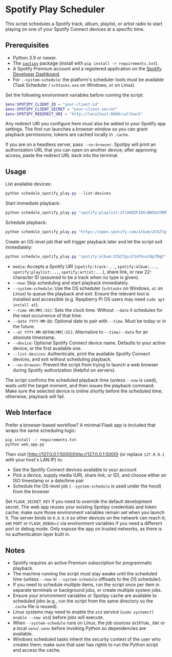 # Spotify Play Scheduler

This script schedules a Spotify track, album, playlist, or artist radio to start playing on one of your Spotify Connect devices at a specific time.

## Prerequisites

- Python 3.9 or newer.
- The [`spotipy`](https://spotipy.readthedocs.io) package (install with `pip install -r requirements.txt`).
- A Spotify Premium account and a registered application on the [Spotify Developer Dashboard](https://developer.spotify.com/dashboard).
- For `--system-schedule`: the platform's scheduler tools must be available (Task Scheduler / `schtasks.exe` on Windows, `at` on Linux).

Set the following environment variables before running the script:

```powershell
$env:SPOTIPY_CLIENT_ID = "your-client-id"
$env:SPOTIPY_CLIENT_SECRET = "your-client-secret"
$env:SPOTIPY_REDIRECT_URI = "http://localhost:8080/callback"
```

Any redirect URI you configure here must also be added to your Spotify app settings. The first run launches a browser window so you can grant playback permissions; tokens are cached locally in `.cache`.

If you are on a headless server, pass `--no-browser`. Spotipy will print an authorization URL that you can open on another device; after approving access, paste the redirect URL back into the terminal.

## Usage

List available devices:

```powershell
python schedule_spotify_play.py --list-devices
```

Start immediate playback:

```powershell
python schedule_spotify_play.py "spotify:playlist:37i9dQZF1DXcBWIGoYBM5M" --now --device "Office"
```

Schedule playback:

```powershell
python schedule_spotify_play.py "https://open.spotify.com/album/2C6Z7gsiF3sPXso19p7MqU" --time 07:30 --device "Living Room"
```

Create an OS-level job that will trigger playback later and let the script exit immediately:

```powershell
python schedule_spotify_play.py "spotify:album:2C6Z7gsiF3sPXso19p7MqU" --time 07:30 --system-schedule --device "Living Room"
```

- `media`: Accepts a Spotify URI (`spotify:track:...`, `spotify:album:...`, `spotify:playlist:...`, `spotify:artist:...`), share link, or raw 22-character ID (assumed to be a track when no type is given).
- `--now`: Skip scheduling and start playback immediately.
- `--system-schedule`: Use the OS scheduler (`schtasks` on Windows, `at` on Linux) to queue the playback and exit. Ensure the relevant tool is installed and accessible (e.g. Raspberry Pi OS users may need `sudo apt install at`).
- `--time HH:MM[:SS]`: Sets the clock time. Without `--date` it schedules for the next occurrence of that time.
- `--date YYYY-MM-DD`: Optional date to pair with `--time`. Must be today or in the future.
- `--at YYYY-MM-DDTHH:MM[:SS]`: Alternative to `--time/--date` for an absolute timestamp.
- `--device`: Optional Spotify Connect device name. Defaults to your active device, or the first available one.
- `--list-devices`: Authenticate, print the available Spotify Connect devices, and exit without scheduling playback.
- `--no-browser`: Prevent the script from trying to launch a web browser during Spotify authorization (helpful on servers).

The script confirms the scheduled playback time (unless `--now` is used), waits until the target moment, and then issues the playback command. Make sure the selected device is online shortly before the scheduled time; otherwise, playback will fail.

## Web Interface

Prefer a browser-based workflow? A minimal Flask app is included that wraps the same scheduling logic:

```bash
pip install -r requirements.txt
python web_app.py
```

Then visit [http://127.0.0.1:5000](http://127.0.0.1:5000) (or replace `127.0.0.1` with your host's LAN IP) to:

- See the Spotify Connect devices available to your account
- Pick a device, supply media (URI, share link, or ID), and choose either an ISO timestamp or a date/time pair
- Schedule the OS-level job (`--system-schedule` is used under the hood) from the browser

Set `FLASK_SECRET_KEY` if you need to override the default development secret. The web app reuses your existing Spotipy credentials and token cache; make sure those environment variables remain set when you launch it. The server binds to `0.0.0.0` so other devices on the network can reach it; set `PORT` or `FLASK_DEBUG=1` via environment variables if you need a different port or debug mode. Only expose the app on trusted networks, as there is no authentication layer built in.

## Notes

- Spotify requires an active Premium subscription for programmatic playback.
- The machine running the script must stay awake until the scheduled time (unless `--now` or `--system-schedule` offloads to the OS scheduler).
- If you need to schedule multiple items, run the script once per item in separate terminals or background jobs, or create multiple system jobs.
- Ensure your environment variables or Spotipy cache are available to scheduled jobs (e.g., run the script from the same directory so the `.cache` file is reused).
- Linux systems may need to enable the `atd` service (`sudo systemctl enable --now atd`) before jobs will execute.
- When `--system-schedule` runs on Linux, the job sources `$VIRTUAL_ENV` or a local `venv`/`.venv` before invoking Python so dependencies are available.
- Windows scheduled tasks inherit the security context of the user who creates them; make sure that user has rights to run the Python script and access the cache.
